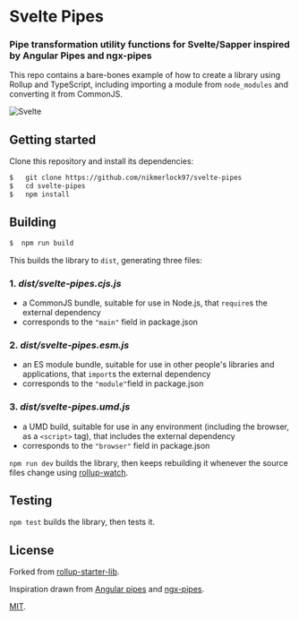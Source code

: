 # Svelte Pipes

### Pipe transformation utility functions for Svelte/Sapper inspired by Angular Pipes and ngx-pipes

This repo contains a bare-bones example of how to create a library using Rollup and TypeScript, including importing a module from `node_modules` and converting it from CommonJS.


![Svelte](https://img.shields.io/static/v1?label=Made%20with%20&message=Svelte&color=#FF3E00&labelColor=#FF3E00)

## Getting started

Clone this repository and install its dependencies:

```bash
$   git clone https://github.com/nikmerlock97/svelte-pipes
$   cd svelte-pipes
$   npm install
```


## Building

```bash
$  npm run build
```

This builds the library to `dist`, generating three files:


### 1. ***dist/svelte-pipes.cjs.js***

 - a CommonJS bundle, suitable for use in Node.js, that `require`s the external dependency
 - corresponds to the `"main"` field in package.json
    
### 2. ***dist/svelte-pipes.esm.js***

 - an ES module bundle, suitable for use in other people's libraries and applications, that `import`s the external dependency
 - corresponds to the `"module"`field in package.json
    
### 3. ***dist/svelte-pipes.umd.js***
 - a UMD build, suitable for use in any environment (including the browser, as a `<script>` tag), that includes the external dependency
 - corresponds to the `"browser"` field in package.json

`npm run dev` builds the library, then keeps rebuilding it whenever the source files change using [rollup-watch](https://github.com/rollup/rollup-watch).


## Testing

`npm test` builds the library, then tests it.


## License


Forked from [rollup-starter-lib](https://github.com/rollup/rollup-starter-lib/tree/typescript).

Inspiration drawn from [Angular pipes](https://angular.io/api/core/Pipe) and [ngx-pipes](https://github.com/danrevah/ngx-pipes).

[MIT](LICENSE).
